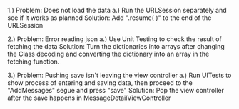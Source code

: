 1.) Problem: Does not load the data
a.) Run the URLSession separately and see if it works as planned
Solution: Add ".resume( )" to the end of the URLSession

2.) Problem: Error reading json
a.) Use Unit Testing to check the result of fetching the data
Solution: Turn the dictionaries into arrays after changing the Class decoding and converting the dictionary into an array in the fetching function.

3.) Problem: Pushing save isn't leaving the view controller
a.) Run UITests to show process of entering and saving data, then proceed to the "AddMessages" segue and press "save"
Solution: Pop the view controller after the save happens in MessageDetailViewController


